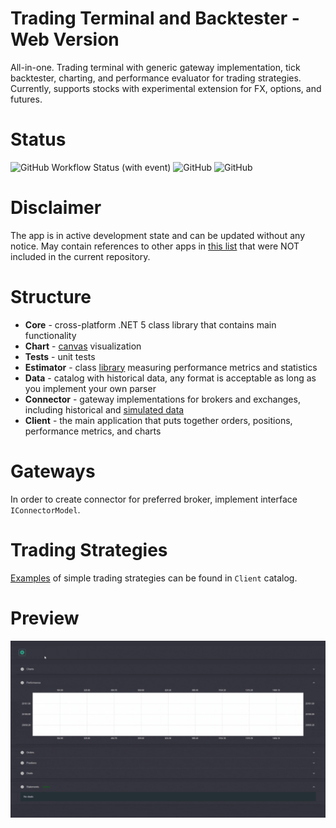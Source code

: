 # Trading Terminal and Backtester - Web Version

All-in-one. 
Trading terminal with generic gateway implementation, tick backtester, charting, and performance evaluator for trading strategies.
Currently, supports stocks with experimental extension for FX, options, and futures. 

# Status 

![GitHub Workflow Status (with event)](https://img.shields.io/github/actions/workflow/status/Indemos/Terminal/dotnet.yml?event=push)
![GitHub](https://img.shields.io/github/license/Indemos/Terminal)
![GitHub](https://img.shields.io/badge/system-Windows%20%7C%20Linux%20%7C%20Mac-blue)

# Disclaimer

The app is in active development state and can be updated without any notice. 
May contain references to other apps in [this list](https://github.com/Indemos) that were NOT included in the current repository.

# Structure

* **Core** - cross-platform .NET 5 class library that contains main functionality 
* **Chart** - [canvas](https://github.com/Indemos/Canvas) visualization
* **Tests** - unit tests 
* **Estimator** - class [library](https://github.com/Indemos/Statistics) measuring performance metrics and statistics
* **Data** - catalog with historical data, any format is acceptable as long as you implement your own parser
* **Connector** - gateway implementations for brokers and exchanges, including historical and [simulated data](https://github.com/Indemos/Terminal-Connector-Simulation)
* **Client** - the main application that puts together orders, positions, performance metrics, and charts 

# Gateways 

In order to create connector for preferred broker, implement interface `IConnectorModel`.

# Trading Strategies

[Examples](https://github.com/Indemos/Terminal/tree/main/Terminal.Client/Pages) of simple trading strategies can be found in `Client` catalog.

# Preview 

![](Screens/Preview.gif)
